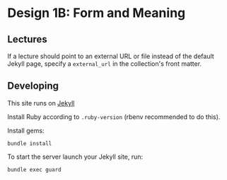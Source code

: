 # Design 1B: Form and Meaning

## Lectures

If a lecture should point to an external URL or file instead of the default Jekyll page,
specify a `external_url` in the collection's front matter.

## Developing

This site runs on [Jekyll](https://jekyllrb.com/)

Install Ruby according to `.ruby-version` (rbenv recommended to do this).

Install gems:

`bundle install`

To start the server launch your Jekyll site, run:

`bundle exec guard`
